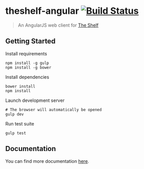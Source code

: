 theshelf-angular <a href='https://semaphoreapp.com/azevedo-252/theshelf-angular'> <img src='https://semaphoreapp.com/api/v1/projects/061536f6-1a31-4bbe-9315-5a2916c05cfe/287078/shields_badge.svg' alt='Build Status'></a>
================

> An AngularJS web client for [The Shelf](http://github.com/groupbuddies/theshelf/)

## Getting Started

Install requirements
```
npm install -g gulp
npm install -g bower
```

Install dependencies
```
bower install
npm install
```

Launch development server
```
# The browser will automatically be opened
gulp dev
```

Run test suite
```
gulp test
```

## Documentation

You can find more documentation [here](http://github.com/groupbuddies/theshelf-angular/wiki/).
